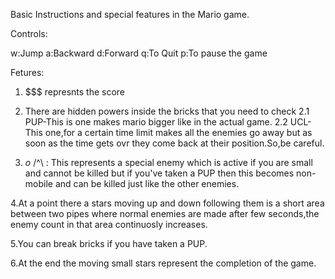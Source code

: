 Basic Instructions and special features in the Mario game.

Controls:

w:Jump
a:Backward
d:Forward
q:To Quit
p:To pause the game

Fetures:

1. $$$ represnts the score

2. There are hidden powers inside the bricks that you need to check
    2.1 PUP-This is one makes mario bigger like in the actual game.
    2.2 UCL-This one,for a certain time limit makes all the enemies go away but as soon as the time gets ovr they come back at their position.So,be careful.

3. *o*
   /^\  : This represents a special enemy which is active if you are small and cannot be killed but if you've taken a PUP then this becomes non-mobile and can be killed just like the other enemies.

4.At a point there a stars moving up and down following them is a short area between two pipes where normal enemies are made after few seconds,the enemy count in that area continuosly increases.

5.You can break bricks if you have taken a PUP.

6.At the end the moving small stars represent the completion of the game.